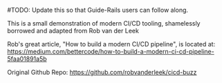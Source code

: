 #TODO: Update this so that Guide-Rails users can follow along. 


This is a small demonstration of modern CI/CD tooling, shamelessly borrowed and adapted from Rob van der Leek

Rob's great article, "How to build a modern CI/CD pipeline", is located at:
https://medium.com/bettercode/how-to-build-a-modern-ci-cd-pipeline-5faa01891a5b

Original Github Repo: https://github.com/robvanderleek/cicd-buzz
